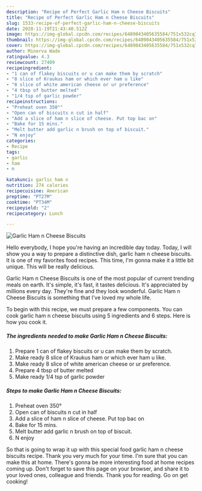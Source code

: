 ```yaml
---
description: "Recipe of Perfect Garlic Ham n Cheese Biscuits"
title: "Recipe of Perfect Garlic Ham n Cheese Biscuits"
slug: 1533-recipe-of-perfect-garlic-ham-n-cheese-biscuits
date: 2020-11-19T21:43:40.512Z
image: https://img-global.cpcdn.com/recipes/6489043405635584/751x532cq70/garlic-ham-n-cheese-biscuits-recipe-main-photo.jpg
thumbnail: https://img-global.cpcdn.com/recipes/6489043405635584/751x532cq70/garlic-ham-n-cheese-biscuits-recipe-main-photo.jpg
cover: https://img-global.cpcdn.com/recipes/6489043405635584/751x532cq70/garlic-ham-n-cheese-biscuits-recipe-main-photo.jpg
author: Minerva Wade
ratingvalue: 4.3
reviewcount: 27409
recipeingredient:
- "1 can of flakey biscuits or u can make them by scratch"
- "8 slice of Kraukus ham or which ever ham u like"
- "8 slice of white american cheese or ur preference"
- "4 tbsp of butter melted"
- "1/4 tsp of garlic powder"
recipeinstructions:
- "Preheat oven 350°"
- "Open can of biscuits n cut in half"
- "Add a slice of ham n slice of cheese. Put top bac on"
- "Bake for 15 mins."
- "Melt butter add garlic n brush on top of biscuit."
- "N enjoy"
categories:
- Recipe
tags:
- garlic
- ham
- n

katakunci: garlic ham n 
nutrition: 274 calories
recipecuisine: American
preptime: "PT27M"
cooktime: "PT34M"
recipeyield: "2"
recipecategory: Lunch

---
```



![Garlic Ham n Cheese Biscuits](https://img-global.cpcdn.com/recipes/6489043405635584/751x532cq70/garlic-ham-n-cheese-biscuits-recipe-main-photo.jpg)

Hello everybody, I hope you're having an incredible day today. Today, I will show you a way to prepare a distinctive dish, garlic ham n cheese biscuits. It is one of my favorites food recipes. This time, I'm gonna make it a little bit unique. This will be really delicious.

Garlic Ham n Cheese Biscuits is one of the most popular of current trending meals on earth. It's simple, it's fast, it tastes delicious. It's appreciated by millions every day. They're fine and they look wonderful. Garlic Ham n Cheese Biscuits is something that I've loved my whole life.




To begin with this recipe, we must prepare a few components. You can cook garlic ham n cheese biscuits using 5 ingredients and 6 steps. Here is how you cook it.

<!--inarticleads1-->

##### The ingredients needed to make Garlic Ham n Cheese Biscuits:

1. Prepare 1 can of flakey biscuits or u can make them by scratch.
1. Make ready 8 slice of Kraukus ham or which ever ham u like.
1. Make ready 8 slice of white american cheese or ur preference.
1. Prepare 4 tbsp of butter melted
1. Make ready 1/4 tsp of garlic powder




<!--inarticleads2-->

##### Steps to make Garlic Ham n Cheese Biscuits:

1. Preheat oven 350°
1. Open can of biscuits n cut in half
1. Add a slice of ham n slice of cheese. Put top bac on
1. Bake for 15 mins.
1. Melt butter add garlic n brush on top of biscuit.
1. N enjoy




So that is going to wrap it up with this special food garlic ham n cheese biscuits recipe. Thank you very much for your time. I'm sure that you can make this at home. There's gonna be more interesting food at home recipes coming up. Don't forget to save this page on your browser, and share it to your loved ones, colleague and friends. Thank you for reading. Go on get cooking!
